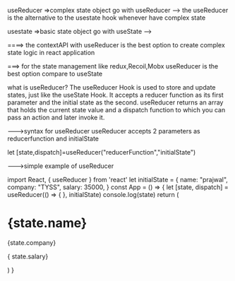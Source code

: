 useReducer =>complex state object go with useReducer
--> the useReducer is the alternative to the usestate hook whenever have complex state

usestate =>basic state object go with useState
-->

====> the contextAPI with useReducer is the best option to create complex state logic in react application

===> for the state management like redux,Recoil,Mobx useReducer is the best option compare to useState


what is useReducer?
The useReducer Hook is used to store and update states, just like the useState Hook. It accepts a reducer function as its first parameter and the initial state as the second. useReducer returns an array that holds the current state value and a dispatch function to which you can pass an action and later invoke it.

--->syntax for useReducer
useReducer accepts 2 parameters as reducerfunction and initialState

  let [state,dispatch]=useReducer("reducerFunction","initialState")


--->simple example of useReducer

import React, { useReducer } from 'react'
let initialState = {
  name: "prajwal",
  company: "TYSS",
  salary: 35000,
}
const App = () => {
  let [state, dispatch] = useReducer(() => { }, initialState)
  console.log(state)
  return (
    <div>
      <h1>{state.name}</h1>
      <p>{state.company}</p>
      <p>{ state.salary}</p>
    </div>
  )
}